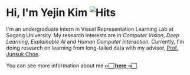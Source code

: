 # Hi, I'm Yejin Kim ![Hits](https://hits.seeyoufarm.com/api/count/incr/badge.svg?url=https%3A%2F%2Fgithub.com%2Fkyj93790)
I'm an undergraduate intern in Visual Representation Learning Lab at Sogang University. My research interests are in *Computer Vision*, *Deep Learning*, *Explainable AI* and *Human Computer Interaction*. Currently, I'm doing research on learning from long-tailed data with my advisor, [Prof. Junsuk Choe](https://sites.google.com/site/junsukchoe/).

You can see more information about me **[👉🏻 here 👈🏻](https://sites.google.com/view/yejin-c-kim/)**.
